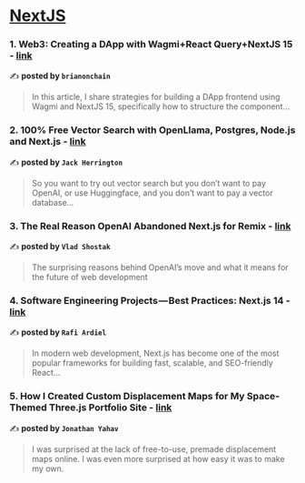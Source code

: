 
<h1><a href=https://medium.com/tag/nextjs/recommended target="_blank" rel="noopener noreferrer">NextJS</a></h1>
<h3>1. Web3: Creating a DApp with Wagmi+React Query+NextJS 15 - <a href="https://medium.com/@brianonchain/web3-creating-a-dapp-with-wagmi-react-query-nextjs-15-28099b2b0f45" target="_blank" rel="noopener noreferrer">link</a></h3>

✍️ **posted by `brianonchain`**

<blockquote>In this article, I share strategies for building a DApp frontend using Wagmi and NextJS 15, specifically how to structure the component…</blockquote>

<h3>2. 100% Free Vector Search with OpenLlama, Postgres, Node.js and Next.js - <a href="https://medium.com/javascript-in-plain-english/100-free-vector-search-with-openllama-postgres-nodejs-and-nextjs-e496856766f7" target="_blank" rel="noopener noreferrer">link</a></h3>

✍️ **posted by `Jack Herrington`**

<blockquote>So you want to try out vector search but you don’t want to pay OpenAI, or use Huggingface, and you don’t want to pay a vector database…</blockquote>

<h3>3. The Real Reason OpenAI Abandoned Next.js for Remix - <a href="https://medium.com/@ImpactInsider/the-real-reason-openai-abandoned-next-js-for-remix-a4b2622ee9b2" target="_blank" rel="noopener noreferrer">link</a></h3>

✍️ **posted by `Vlad Shostak`**

<blockquote>The surprising reasons behind OpenAI’s move and what it means for the future of web development</blockquote>

<h3>4. Software Engineering Projects — Best Practices: Next.js 14 - <a href="https://medium.com/@rafi.ardiel/software-engineering-projects-best-practices-next-js-14-fcc4f285db49" target="_blank" rel="noopener noreferrer">link</a></h3>

✍️ **posted by `Rafi Ardiel`**

<blockquote>In modern web development, Next.js has become one of the most popular frameworks for building fast, scalable, and SEO-friendly React…</blockquote>

<h3>5. How I Created Custom Displacement Maps for My Space-Themed Three.js Portfolio Site - <a href="https://medium.com/javascript-in-plain-english/how-i-created-custom-displacement-maps-for-my-space-themed-three-js-portfolio-site-642b52700941" target="_blank" rel="noopener noreferrer">link</a></h3>

✍️ **posted by `Jonathan Yahav`**

<blockquote>I was surprised at the lack of free-to-use, premade displacement maps online. I was even more surprised at how easy it was to make my own.</blockquote>

